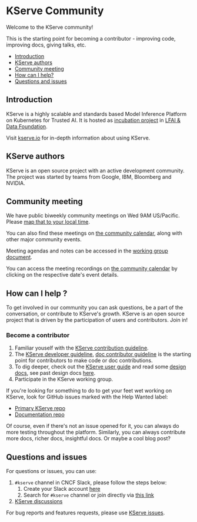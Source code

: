 # KServe Community

Welcome to the KServe community!

This is the starting point for becoming a contributor - improving code, improving docs, giving talks, etc.

- [Introduction](#introduction)
- [KServe authors](#kserve-authors)
- [Community meeting](#community-meeting)
- [How can I help?](#how-can-i-help-)
- [Questions and issues](#questions-and-issues)

## Introduction

KServe is a highly scalable and standards based Model Inference Platform on Kubernetes for Trusted AI. It is hosted as [incubation project](https://lfaidata.foundation/projects/kserve/) in [LFAI & Data Foundation](https://lfaidata.foundation/).

Visit [kserve.io](https://kserve.github.io/website) for in-depth information about using KServe.

## KServe authors
KServe is an open source project with an active development community. The project was started
by teams from Google, IBM, Bloomberg and NVIDIA.

## Community meeting

We have public biweekly community meetings on Wed 9AM US/Pacific. Please [map that to your local time](https://www.google.com/search?q=0900+am+in+pst&hl=en).

You can also find these meetings on [the community calendar](https://zoom-lfx.platform.linuxfoundation.org/meetings/kserve?view=month), along with other major community events.

Meeting agendas and notes can be accessed in the [working group document](https://docs.google.com/document/d/1KZUURwr9MnHXqHA08TFbfVbM8EAJSJjmaMhnvstvi-k).

You can access the meeting recordings on [the community calendar](https://zoom-lfx.platform.linuxfoundation.org/meetings/kserve?view=month) by clicking on the respective date's event details.

## How can I help ?

To get involved in our community you can ask questions, be a part of the conversation, or contribute to KServe's growth.
KServe is an open source project that is driven by the participation of users and contributors. Join in!

### Become a contributor
1. Familiar youself with the [KServe contribution guideline](https://github.com/kserve/community/blob/main/CONTRIBUTING.md#contributing-a-feature).
2. The [KServe developer guideline](https://kserve.github.io/website/master/developer/developer), [doc contributor guideline](https://github.com/kserve/website/blob/main/docs/help/contributor/mkdocs-contributor-guide.md) is the starting point for contributors to make code or doc contributions.
3. To dig deeper, check out the [KServe user guide](https://kserve.github.io/website/master/modelserving/control_plane)
and read some [design docs](./CONTRIBUTING.md#design-documents), see past design docs [here](./design_docs.md).
4. Participate in the KServe working group.

If you're looking for something to do to get your feet wet working on KServe, look for GitHub issues
marked with the Help Wanted label:

- [Primary KServe repo](https://github.com/kserve/kserve/issues?q=is%3Aissue+is%3Aopen+good+first+label%3A%22good+first+issue%22)
- [Documentation repo](https://github.com/kserve/website/issues)

Of course, even if there's not an issue opened for it, you can always do more
testing throughout the platform. Similarly, you can always contribute more docs, richer docs,
insightful docs. Or maybe a cool blog post?

## Questions and issues

For questions or issues, you can use:
1. `#kserve` channel in CNCF Slack, please follow the steps below:
   1. Create your Slack account [here](https://slack.cncf.io/)
   1. Search for `#kserve` channel or join directly via [this link](https://cloud-native.slack.com/archives/C06AH2C3K8B) 
1. [KServe discussions](https://github.com/kserve/kserve/discussions)

For bug reports and features requests, please use [KServe issues](https://github.com/kserve/kserve/issues).
